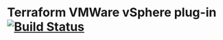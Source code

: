 # Terraform VMWare vSphere plug-in [![Build Status](https://travis-ci.org/mevansam/terraform-provider-vsphere.svg?branch=master)](https://travis-ci.org/mevansam/terraform-provider-vsphere)
